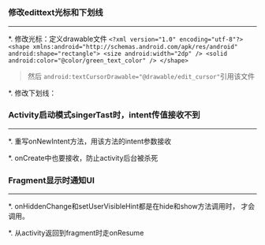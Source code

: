 #

### 修改edittext光标和下划线
***************************

*. 修改光标：定义drawable文件
` <?xml version="1.0" encoding="utf-8"?>
<shape xmlns:android="http://schemas.android.com/apk/res/android"
    android:shape="rectangle">
    <size android:width="2dp" />
    <solid android:color="@color/green_text_color" />
</shape> `
> 然后     `android:textCursorDrawable="@drawable/edit_cursor"`引用该文件

*. 修改下划线：

### Activity启动模式singerTast时，intent传值接收不到
***************************

*. 重写onNewIntent方法，用该方法的intent参数接收

*. onCreate中也要接收，防止activity后台被杀死

### Fragment显示时通知UI
***************************

 *. onHiddenChange和setUserVisibleHint都是在hide和show方法调用时，
 才会调用。
 
 *. 从activity返回到fragment时走onResume

